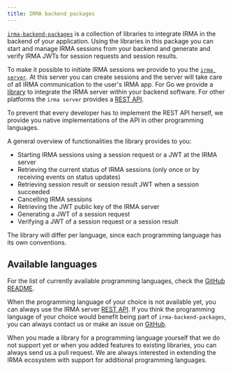 ```yaml
---
title: IRMA backend packages
---
```


[`irma-backend-packages`](https://github.com/privacybydesign/irma-backend-packages/)
is a collection of libraries to integrate IRMA in the backend of your application.
Using the libraries in this package you can start and manage IRMA sessions from
your backend and generate and verify IRMA JWTs for session requests
and session results.

To make it possible to initiate IRMA sessions we provide to you the [`irma server`](irma-server.md).
At this server you can create sessions and the server will take care of all IRMA communication
to the user's IRMA app. For Go we provide a [library](irma-server-lib.md) to integrate the IRMA server
within your backend software. For other platforms the `irma server` provides a [REST API](api-irma-server.md).

To prevent that every developer has to implement the REST API herself, we provide you
native implementations of the API in other programming languages.

A general overview of functionalities the library provides to you:
 * Starting IRMA sessions using a session request or a JWT at the IRMA server
 * Retrieving the current status of IRMA sessions (only once or by receiving events on status updates)
 * Retrieving session result or session result JWT when a session succeeded
 * Cancelling IRMA sessions
 * Retrieving the JWT public key of the IRMA server
 * Generating a JWT of a session request
 * Verifying a JWT of a session request or a session result
 
The library will differ per language, since each programming
language has its own conventions.
 
## Available languages
For the list of currently available programming languages, check the [GitHub README](https://github.com/privacybydesign/irma-backend-packages/).

When the programming language of your choice is not available yet, you can
always use the IRMA server [REST API](api-irma-server.md).
If you think the programming language of your choice would benefit being part of 
`irma-backend-packages`, you can always contact us or make an issue on [GitHub](https://github.com/privacybydesign/irma-backend-packages/issues).

When you made a library for a programming language yourself that we do not support yet
or when you added features to existing libraries, you can always send us a pull request.
We are always interested in extending the IRMA ecosystem with support for additional
programming languages.